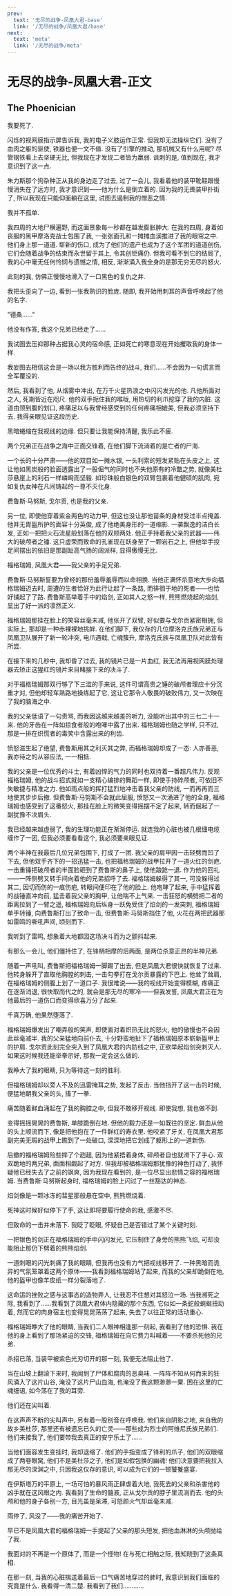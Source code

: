 ```yaml
---
prev:
  text: '无尽的战争-凤凰大君-base'
  link: '/无尽的战争/凤凰大君/base'
next:
  text: 'meta'
  link: '/无尽的战争/meta'
---
```


# 无尽的战争-凤凰大君-正文

## The Phoenician

我要死了.

闪烁的视网膜指示屏告诉我, 我的电子义肢运作正常. 但我却无法操纵它们. 没有了血肉之躯的驱使, 铁器也便一文不值. 没有了引擎的推动, 那机械又有什么用呢? 尽管钢铁看上去坚硬无比, 但我现在才发现二者皆为羸弱. 讽刺的是, 值到现在, 我才意识到了这一点.

朱力斯那个狗杂种正从我的身边走了过去, 过了一会儿, 我看着他的装甲靴鞋跟慢慢消失在了远方时, 我才意识到——他为什么是倒立着的. 因为我的无畏装甲扑街了, 所以我现在只能仰面躺在这里, 试图去遏制我的憎恶之情.

我并不孤单.

我四周的大地尸横遍野, 而这面景象每一秒都在越发膨胀肿大. 在我的四周, 身着如丧服的黑甲摩洛克战士包围了我, 一张张面孔和一摊摊血溪推进了我的眼帘之中. 他们身上那一道道. 崭新的伤口, 成为了他们的遗产也成为了这个军团的道道创伤, 它们会随着战争的结束而永世留于其上, 令其创钜痛仍. 但我可看不到它的结局了, 我的心中毫无任何怜悯与遗憾之情, 相反, 渐渐涌入我全身的是那无穷无尽的怒火.

此刻的我, 仿佛正慢慢地滑入了一口黑色的复仇之井.

我把头歪向了一边, 看到一张我熟识的脸庞. 随即, 我开始用刺耳的声音呼唤起了他的名字.

"德桑……"

他没有作答, 我这个兄弟已经走了……

我试图去压抑那种占据我心灵的宿命感, 正如死亡的寒意现在开始攫取我的身体一样.

我妄图去相信这会是一场以我方胜利而告终的战斗, 我们……不会因为一句谎言而全军覆没的.

然后, 我看到了他, 从烟雾中冲出, 在万千火星热浪之中闪闪发光的他. 凡他所面对之人, 死期皆近在咫尺. 他的双手扼住我的喉咙, 用热切的利爪挖穿了我的内脏. 这道由颈到腹的划口, 疼痛足以与我曾经感受到的任何疼痛相媲美, 但我必须坚持下去. 我得亲眼见证这段历史.

黑暗蜷缩在我视线的边缘. 但只要让我能保持清醒, 我乐此不疲.

两个兄弟正在战争之海中正面交锋着, 在他们脚下流淌着的是亡者的尸海.

一个长的十分严肃——他的双目如一摊水银, 一头利索的短发紧贴在头皮之上, 这让他如黑炭般的脸面透露出了一股倔气的同时也不失他原有的冷酷之势, 就像美杜莎悬崖上的利石一样嶙峋而坚毅. 如珍珠般白银色的双臂包裹着他健硕的肌肉, 宛如复仇女神在凡间铸起的一尊不灭化身.

费鲁斯·马努斯, 戈尔贡, 也是我的父亲.

另一位, 即使他穿着紫金两色的动力甲, 但这也没让那他苗条的身材受过半点掩盖. 他并无胄盔所护的面容十分英俊, 成了他绝美身形的一道缩影. 一袭飘逸的洁白长发, 正如一把把火石流星般划落在他的双颊两处. 他正手持着我父亲的武器——伟大的破颅者之锤. 这只虚荣而致命的孔雀现在跃身至了一颗岩石之上, 但他举手投足间摆出的依旧是那副趾高气扬的阔派样, 显得傲慢无比.

福格瑞姆, 凤凰大君——我父亲的手足兄弟.

费鲁斯·马努斯誓要为曾经的那份羞辱羞辱而以命相换. 当他正满怀杀意地大步向福格瑞姆迈去时, 周遭的生者恰好为此行让起了一条路, 而徘徊于地的死者——也恰好铺起了了路. 费鲁斯高举着手中的焰剑, 正如其人之怒一样, 熊熊燃烧起的焰剑, 显出了好一派的凛然正义.

福格瑞姆那挂在脸上的笑容丝毫未减, 他张开了双臂, 好似要与戈尔贡紧密相拥, 但实际上, 那却是一种赤裸裸地挑衅. 在他们脚下, 我仅存的几位摩洛克氏族兄弟正与凤凰卫队展开了新一轮冲突, 电爪遇戟, 亡魂簇升, 摩洛克氏族与凤凰卫队对此皆有所尝.

在接下来的几秒中, 我却昏了过去, 我的镜片已是一片血红, 我无法再用视网膜处理器去矫正这猩红的镜片来目睹接下来的决斗了.

对于福格瑞姆那双行够了下三滥的手来说, 这件可谓高贵之锤的破颅者理应十分沉重才对, 但他却轻车熟路地操练起了它, 这让它那令人敬畏的破败伟力, 又一次映在了我的脑海之中.

我的父亲低语了一句责骂, 而我因这越来越差的听力, 没能听出其中的三七二十一来. 他的牙齿在一阵如掠食者般的咆哮中露了出来. 福格瑞姆也随之学样, 只不过, 那是一排在织慌者的毒笑中含露出来的利齿.

愤怒滋生起了绝望, 费鲁斯用其之利灭其之弊, 而福格瑞姆却成了一态: 人亦善恶, 我亦待之的从容应法, 一一相抵.

我的父亲是一位优秀的斗士, 有着凶悍的气力的同时也双持着一番超凡伟力. 反观福格瑞姆, 他的战斗招式就如一支精心编排的舞蹈一样, 即使手持碎颅者, 可依旧不失敏捷与精准之力. 他如雨点般的挥打猛烈地冲击着我父亲的防线, 一而再再而三地使其步步后撤. 但费鲁斯·马努斯不会就此屈服, 愤怒又一次涌进了他的全身, 福格瑞姆也感受到了这番怒火, 那挂在脸上的微笑变得摇摆不定了起来, 转而倔起了一副犹豫不决眉头.

我已经越来越虚弱了, 我的生理功能正在渐渐停运. 就连我的心脏也被几根细电缆缠作了一团, 但我必须要看看这个, 我必须要亲眼见证.

两个半神在我最后几位兄弟包围下, 打成了一团. 我父亲的肩甲因一击轻劈而凹了下去, 但他双手齐下的一招迅猛一击, 也把福格瑞姆的战甲拉开了一道火红的剑疤. 一击重锤把破颅者的半面脸砸到了费鲁斯的鼻子上, 使他踉跄一退. 作为他的回礼——一阵侧劈又转手间向着他的兄弟招呼了去. 福格瑞姆躲得了其一, 可没躲得过其二, 因切而伤的一痕伤疤, 转眼间便印在了他的脸上. 他咆哮了起来, 手中猛挥着的战锤直冲向前, 猛击着我父亲的胸甲, 让他喘不上气来. 一击狂怒的横劈把二者的距离拉到了一臂之遥, 福格瑞姆向后纵身一跃免受住了焰剑的一发突刺, 福格瑞姆单手转锤, 向费鲁斯打出了致命一击, 但费鲁斯·马努斯挡住了他, 火花在两把武器那如雷鸣的嘶吼声间, 顷刻而下.

我听到了雷鸣, 想象着大地都因这场决斗而为之颤抖起来.

有那么一会儿, 他们僵持住了, 在锋柄相摩的后两面, 是两位杀意正昂的半神兄弟.

随着一声吼叫, 费鲁斯把福格瑞姆一脚踢了出去, 但是凤凰大君很快就恢复了过来. 他转身躲开了直取他胸膛的刺击, 一击勾拳打在戈尔贡暴露的下巴上. 他耸了耸肩, 在福格瑞姆的侧腹上划了一道口子. 我很难说——我的视线开始变得模糊, 疼痛正在逐渐消退, 很快取而代之的, 就会是那无尽的寒冷——但我发誓, 凤凰大君正在为他最后的一道伤口而变得欣喜万分了起来.

千真万确, 他果然堕落了.

福格瑞姆爆发出了嘲弄般的笑声, 即使面对着炽热无比的怒火, 他的傲慢也不会因此丝毫减半. 我的父亲猛地向前仆去, 十分野蛮地扯下了福格瑞姆原本崭新盔甲上的护肩. 戈尔贡此刻完全突入到了凤凰大君的内防线之中, 正欲举起焰剑突刺灭人. 如果这时候我还能举拳示好, 那我一定会这么做的.

我睁大了我的眼睛, 只为等待这一刻的胜利.

但福格瑞姆却以旁人不及的迅雷掩耳之势, 发起了反击. 当他挡开了这一击的时候, 便猛地朝我父亲的头, 搐了一拳.

痛苦随着鲜血涌起在了我的胸腔之中, 但我不敢移开视线. 即使我想, 我也做不到.

变得摇摇晃晃的费鲁斯, 单膝跪倒在地. 但他的毅力还是一如既往的坚定. 鲜血从他的头上顺流而下, 像是把他抱在了一件鲜红的寿衣里. 他咬紧了牙关, 在凤凰大君那副完美无瑕的战甲上瞧到了一处破口, 深深地把它划成了躯形上的一道新伤.

后撤的福格瑞姆险些摔了个趔趄, 因为他紧捂着身体, 碎颅者自也就滑下了手心. 双双跪地的两兄弟, 面面相觑起了对方. 但我却被福格瑞姆那犹豫的神色打动了, 我怀疑他已经失去了之前的飒爽, 因为我现在看到的, 是一位尽显出悲情之容的福格瑞姆. 当费鲁斯·马努斯起身时, 福格瑞姆的脸上闪过了一丝豁达的神态.

焰剑像是一颗冰冻的彗星那般悬在空中, 熊熊燃烧着.

死神这时候好似停下了手, 这让即将要履行使命的我, 感激不尽.

但致命的一击并未落下. 我眨了眨眼, 怀疑自己是否错过了某个关键时刻.

一把银色的剑正在福格瑞姆的手中闪闪发光, 它压制住了身旁的熊熊飞焰, 可却没能阻止那仍下劈着的熊熊焰剑.

一道刺眼的闪光刺痛了我的眼睛, 但我再也没有力气把视线移开了. 一种黑暗而诡异的气氛笼罩着这两个原体——我看到福格瑞姆站了起来, 而我的父亲却跪倒在地, 他的盔甲也像羊皮纸一样分裂落地了.

这命运的挫败之感与这事态的造物弄人, 让我忍不住想对其怒泣一场. 当我濒死之际, 我看到了……我看到了凤凰大君体内隐藏的那个东西, 它似如一条蛇般蜿蜒扭动着, 然而它的肉身宿主也变得晃晃荡荡了起来, 失去了以往正常的活动重心.

福格瑞姆睁大了他的眼睛, 当我们二人眼神相逢那一刻起, 我看到了他的恐惧. 我在他的身上看到了那场紧迫的交锋, 福格瑞姆在向它费力叫喊着——不要杀死他的兄弟.

杀招已落, 当装甲被紫色光刃切开的那一刻, 我便无法阻止他了.

当在山坡上翻滚下来时, 我闻到了尸体和腐肉的恶臭味. 一阵阵不知从何而来的狂风涌入了这片山谷, 淹没了这片尸山血海, 也淹没了我这颗渺渺一粟. 困在这里的亡魂细语, 如今荡在了我的耳旁.

他们还在尖叫着.

在这声声不断的尖叫声中, 另有着一股别音在呼唤我. 他们来自阴影之地, 来自我的故乡美杜莎, 那里还有被遗忘已久的亡灵——那些成为烈士的阿维尼氏族兄弟们. 他们来接我了, 他们要带我去真正的安宁乐土了……

当他们面容发生变挂时, 我却退缩了. 他们的手指变成了锋利的爪子, 他们的双眼缩成了两卷眼窝, 他们不是美杜莎之子, 他们是如假包换的幽魂! 他们决意要把我拉入那无尽的深渊之中, 只因我这仅存的意识, 可以成为它们的一顿饕餮盛宴.

在伊斯塔万的平原上, 一场可怕的暴风雨正肆虐着大地, 我死去的父亲和杀害他的凶手就在这风眼之内. 我看到了生命的髓液, 正从戈尔贡的脖子里流淌而去. 他的头颅和他的身子各别一方, 目光虽是呆滞, 可怒颜火气却丝毫未减.

雨停了, 风没了——我的痛苦开始了.

早已不是凤凰大君的福格瑞姆一手提起了父亲的那头短发, 把他血淋淋的头颅抛给了我.

我面对的不再是一个原体了, 而是一个怪物! 在与死亡相触之际, 我知晓到了这条真相.

在那一刻, 当我的心脏揣送着最后一口气痛苦地穿过的肺时, 我意识到我们面临的究竟是什么. 我看得一清二楚. 我看到了我们…………
